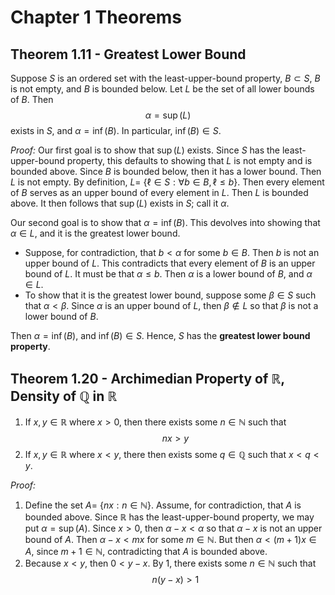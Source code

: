 # Chapter 1 Theorems

## Theorem 1.11 - Greatest Lower Bound

Suppose $S$ is an ordered set with the least-upper-bound property, $B \subset S$, $B$ is not empty, and $B$ is bounded below. Let $L$ be the set of all lower bounds of $B$. Then
$$\alpha = \sup(L)$$
exists in $S$, and $\alpha = \inf(B)$. In particular, $\inf(B) \in S$.

_Proof:_ Our first goal is to show that $\sup(L)$ exists. Since $S$ has the least-upper-bound property, this defaults to showing that $L$ is not empty and is bounded above. Since $B$ is bounded below, then it has a lower bound. Then $L$ is not empty. By definition, $L=$ $`\{\ell \in S : \forall b \in B, \ell \leq b\}`$. Then every element of $B$ serves as an upper bound of every element in $L$. Then $L$ is bounded above. It then follows that $\sup(L)$ exists in $S$; call it $\alpha$.

Our second goal is to show that $\alpha = \inf(B)$. This devolves into showing that $\alpha \in L$, and it is the greatest lower bound. 
* Suppose, for contradiction, that $b < \alpha$ for some $b \in B$. Then $b$ is not an upper bound of $L$. This contradicts that every element of $B$ is an upper bound of $L$. It must be that $\alpha \leq b$. Then $\alpha$ is a lower bound of $B$, and $\alpha \in L$.
* To show that it is the greatest lower bound, suppose some $\beta \in S$ such that $\alpha < \beta$. Since $\alpha$ is an upper bound of $L$, then $\beta \not \in L$ so that $\beta$ is not a lower bound of $B$.

Then $\alpha = \inf(B)$, and $\inf(B) \in S$. Hence, $S$ has the **greatest lower bound property**.

## Theorem 1.20 - Archimedian Property of $\mathbb R$, Density of $\mathbb Q$ in $\mathbb R$
1. If $x, y \in \mathbb R$ where $x > 0$, then there exists some $n \in \mathbb N$ such that
   $$nx > y$$
2. If $x, y \in \mathbb R$ where $x < y$, there then exists some $q \in \mathbb Q$ such that $x < q < y$.

_Proof:_
1. Define the set $A =$ $`\{nx : n \in \mathbb N\}`$. Assume, for contradiction, that $A$ is bounded above. Since $\mathbb R$ has the least-upper-bound property, we may put $\alpha = \sup(A)$. Since $x > 0$, then $\alpha - x < \alpha$ so that $\alpha - x$ is not an upper bound of $A$. Then $\alpha - x < mx$ for some $m \in \mathbb N$. But then $\alpha < (m + 1)x \in A$, since $m + 1 \in \mathbb N$, contradicting that $A$ is bounded above.
2. Because $x < y$, then $0 < y - x$. By 1, there exists some $n \in \mathbb N$ such that
   $$n(y - x) > 1$$
